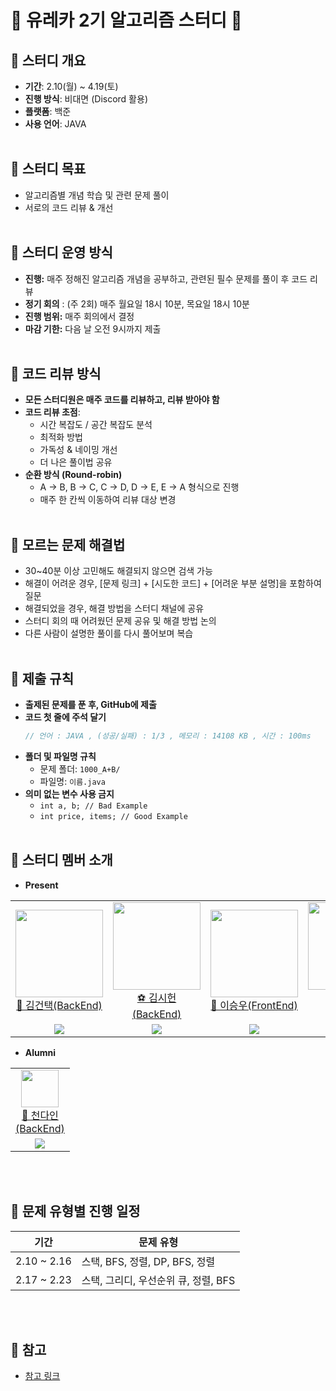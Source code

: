 # 🎉 유레카 2기 알고리즘 스터디 🎉

## 📅 스터디 개요

- **기간**: 2.10(월) ~ 4.19(토)
- **진행 방식**: 비대면 (Discord 활용)
- **플랫폼**: 백준
- **사용 언어**: JAVA
<br><br>
## 🎯 스터디 목표

- 알고리즘별 개념 학습 및 관련 문제 풀이
- 서로의 코드 리뷰 & 개선
<br><br>
## 📌 스터디 운영 방식

- **진행:** 매주 정해진 알고리즘 개념을 공부하고, 관련된 필수 문제를 풀이 후 코드 리뷰
- **정기 회의** : (주 2회) 매주 월요일 18시 10분, 목요일 18시 10분<br/>
- **진행 범위:** 매주 회의에서 결정
- **마감 기한:** 다음 날 오전 9시까지 제출
<br><br>
## 📌 코드 리뷰 방식

- **모든 스터디원은 매주 코드를 리뷰하고, 리뷰 받아야 함**
- **코드 리뷰 초점**:
  - 시간 복잡도 / 공간 복잡도 분석
  - 최적화 방법
  - 가독성 & 네이밍 개선
  - 더 나은 풀이법 공유
- **순환 방식 (Round-robin)**
  - A → B, B → C, C → D, D → E, E → A 형식으로 진행
  - 매주 한 칸씩 이동하여 리뷰 대상 변경
<br><br>
## 📌 모르는 문제 해결법

- 30~40분 이상 고민해도 해결되지 않으면 검색 가능
- 해결이 어려운 경우, [문제 링크] + [시도한 코드] + [어려운 부분 설명]을 포함하여 질문
- 해결되었을 경우, 해결 방법을 스터디 채널에 공유
- 스터디 회의 때 어려웠던 문제 공유 및 해결 방법 논의
- 다른 사람이 설명한 풀이를 다시 풀어보며 복습
<br><br>
## 📌 제출 규칙

- **출제된 문제를 푼 후, GitHub에 제출**
- **코드 첫 줄에 주석 달기**
  ```java
  // 언어 : JAVA , (성공/실패) : 1/3 , 메모리 : 14108 KB , 시간 : 100ms
  ```
- **폴더 및 파일명 규칙**
  - 문제 폴더: `1000_A+B/`
  - 파일명: `이름.java`
- **의미 없는 변수 사용 금지**
  - `int a, b; // Bad Example`
  - `int price, items; // Good Example`
<br><br>
## 📌 스터디 멤버 소개
- **Present**
<table>
    <tr>
      <td height="140px" align="center"> <a href="https://github.com/guntaek"><img src="https://avatars.githubusercontent.com/u/106528756?v=4" width="140px" /><br/>👅 김건택(BackEnd)</a></td>
      <td height="140px" align="center"> <a href="https://github.com/siheon0411"><img src="https://avatars.githubusercontent.com/u/68041137?v=4" width="140px" /><br/>⚽️ 김시헌(BackEnd)</a></td>
        <td height="140px" align="center"> <a href="https://github.com/seungwoo505"><img src="https://avatars.githubusercontent.com/u/51819005?v=4" width="140px" /><br/>🐰 이승우(FrontEnd)</a></td>
        <td height="140px" align="center"> <a href="https://github.com/mike7643"><img src="https://avatars.githubusercontent.com/u/121170730?v=4" width="140px" /><br/>📈 정유민(BackEnd)</a></td>
        <td height="140px" align="center"> <a href="https://github.com/HSH-11"><img src="https://avatars.githubusercontent.com/u/173465217?v=4" width="140px" /><br/> 허승현(BackEnd)</a></td>
    </tr>
    <tr>
      <td align="center"><a href="https://solved.ac/rjsxor7584"><img src="http://mazassumnida.wtf/api/mini/generate_badge?boj=rjsxor7584" /></a></td>
      <td align="center"><a href="https://solved.ac/siheon0411"><img src="http://mazassumnida.wtf/api/mini/generate_badge?boj=siheon0411" /></a></td>
      <td align="center"><a href="https://solved.ac/zoozoo1302"><img src="http://mazassumnida.wtf/api/mini/generate_badge?boj=zoozoo1302" /></a></td>
      <td align="center"><a href="https://solved.ac/mike7643"><img src="http://mazassumnida.wtf/api/mini/generate_badge?boj=mike7643" /></a></td>
      <td align="center"><a href="https://solved.ac/mo9mo9"><img src="http://mazassumnida.wtf/api/mini/generate_badge?boj=hsh11" /></a></td>
  </tr>
  
</table>

- **Alumni**
<table>
    <tr>
      <td width="60px" align="center"> <a href="https://github.com/danii0110"><img src="https://avatars.githubusercontent.com/u/105475360?v=4" width="60px" /><br/>🎀 천다인(BackEnd)</a></td>
    </tr>
    <tr>
      <td align="center"><a href="https://solved.ac/mo9mo9"><img src="http://mazassumnida.wtf/api/mini/generate_badge?boj=mo9mo9" /></a></td>
  </tr>

</table>

<br><br>

## 📌 문제 유형별 진행 일정

| 기간          | 문제 유형                    |
|-------------|--------------------------|
| 2.10 ~ 2.16 | 스택, BFS, 정렬, DP, BFS, 정렬 |
| 2.17 ~ 2.23 | 스택, 그리디, 우선순위 큐, 정렬, BFS |
<br><br>
## 📌 참고
- [참고 링크](https://github.com/99MinSu/URECA-Algorithm-Study?tab=readme-ov-file)